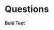 # Questions
<question source="abcdhvOGESK8" />
<question source="abcdNtWIRh6L" />

**Bold Text**
<grouped-questions source="abcdjsunubmW" />
<grouped-questions source="abcdDdFvd8WP" />
<question source="abcdhvOGESK8" />
<grouped-questions source="abcdjsunubmW" />

